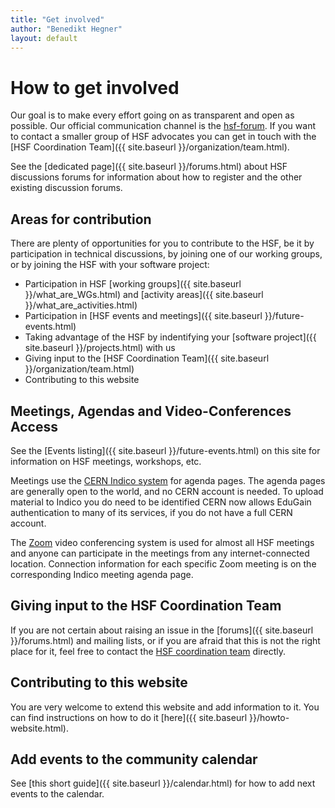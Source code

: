 ```yaml
---
title: "Get involved"
author: "Benedikt Hegner"
layout: default
---
```


# How to get involved

Our goal is to make every effort going on as transparent and open as possible.
Our official communication channel is the 
[hsf-forum](https://groups.google.com/forum/#!forum/hsf-forum). If you want to contact
a smaller group of HSF advocates you can get in touch with the
[HSF Coordination Team]({{ site.baseurl }}/organization/team.html).

See the [dedicated page]({{ site.baseurl }}/forums.html) about HSF discussions forums for
information about how to register and the
other existing discussion forums.

## Areas for contribution

There are plenty of opportunities for you to contribute to the HSF, be it by
participation in technical discussions, by joining one of our working groups, or
by joining the HSF with your software project:

  *  Participation in HSF [working groups]({{ site.baseurl }}/what_are_WGs.html) and [activity areas]({{ site.baseurl }}/what_are_activities.html)
  *  Participation in [HSF events and meetings]({{ site.baseurl }}/future-events.html)
  *  Taking advantage of the HSF by indentifying your [software project]({{ site.baseurl }}/projects.html) with us
  *  Giving input to the [HSF Coordination Team]({{ site.baseurl }}/organization/team.html)
  *  Contributing to this website

## Meetings, Agendas and Video-Conferences Access

See the [Events listing]({{ site.baseurl }}/future-events.html) on this site for information on HSF meetings, workshops,
etc.

Meetings use the [CERN Indico system](http://indico.cern.ch/category/5816/) for agenda pages. The agenda pages are generally open to the world, and no CERN account is needed. To upload material to Indico you do need to be identified CERN now allows EduGain authentication
to many of its services, if you do not have a full CERN account.

The [Zoom](https://videoconference.web.cern.ch/t/about-the-zoom-cern-service/24) video conferencing system is used for almost all HSF meetings and anyone can participate in the meetings from any internet-connected location. Connection information for each specific Zoom meeting is on the corresponding Indico meeting agenda page.

## Giving input to the HSF Coordination Team

If you are not certain about raising an issue in the
[forums]({{ site.baseurl }}/forums.html) and mailing lists, or if you are afraid that this is not the
right place for it, feel free to contact the
[HSF coordination team](mailto:hsf-coordination@googlegroups.com) directly.

## Contributing to this website

You are very welcome to extend this website and add information to it. You can
find instructions on how to do it [here]({{ site.baseurl }}/howto-website.html).

## Add events to the community calendar

See [this short guide]({{ site.baseurl }}/calendar.html) for how to add next events to the calendar.
